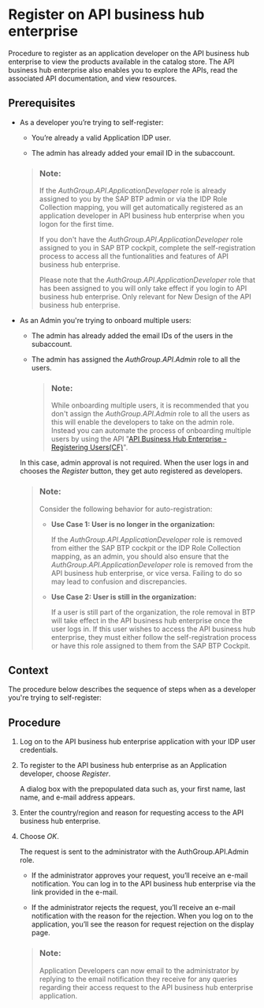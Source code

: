 <!-- loioc85fafe4ff5b4463924e0ccf5b4e0e41 -->

# Register on API business hub enterprise

Procedure to register as an application developer on the API business hub enterprise to view the products available in the catalog store. The API business hub enterprise also enables you to explore the APIs, read the associated API documentation, and view resources.



## Prerequisites

-   As a developer you’re trying to self-register:

    -   You’re already a valid Application IDP user.

    -   The admin has already added your email ID in the subaccount.


    > ### Note:  
    > If the *AuthGroup.API.ApplicationDeveloper* role is already assigned to you by the SAP BTP admin or via the IDP Role Collection mapping, you will get automatically registered as an application developer in API business hub enterprise when you logon for the first time.
    > 
    > If you don't have the *AuthGroup.API.ApplicationDeveloper* role assigned to you in SAP BTP cockpit, complete the self-registration process to access all the funtionalities and features of API business hub enterprise.
    > 
    > Please note that the *AuthGroup.API.ApplicationDeveloper* role that has been assigned to you will only take effect if you login to API business hub enterprise. Only relevant for New Design of the API business hub enterprise.

-   As an Admin you're trying to onboard multiple users:

    -   The admin has already added the email IDs of the users in the subaccount.

    -   The admin has assigned the *AuthGroup.API.Admin* role to all the users.

        > ### Note:  
        > While onboarding multiple users, it is recommended that you don't assign the *AuthGroup.API.Admin* role to all the users as this will enable the developers to take on the admin role. Instead you can automate the process of onboarding multiple users by using the API "[API Business Hub Enterprise - Registering Users\(CF\)](https://api.sap.com/api/DevPortal_RegisteringUsers_CF/resource)".


    In this case, admin approval is not required. When the user logs in and chooses the *Register* button, they get auto registered as developers.

    > ### Note:  
    > Consider the following behavior for auto-registration:
    > 
    > -   **Use Case 1: User is no longer in the organization:**
    > 
    >     If the *AuthGroup.API.ApplicationDeveloper* role is removed from either the SAP BTP cockpit or the IDP Role Collection mapping, as an admin, you should also ensure that the *AuthGroup.API.ApplicationDeveloper* role is removed from the API business hub enterprise, or vice versa. Failing to do so may lead to confusion and discrepancies.
    > 
    > -   **Use Case 2: User is still in the organization:**
    > 
    >     If a user is still part of the organization, the role removal in BTP will take effect in the API business hub enterprise once the user logs in. If this user wishes to access the API business hub enterprise, they must either follow the self-registration process or have this role assigned to them from the SAP BTP Cockpit.




<a name="loioc85fafe4ff5b4463924e0ccf5b4e0e41__context_cfq_41p_qpb"/>

## Context

The procedure below describes the sequence of steps when as a developer you're trying to self-register:



## Procedure

1.  Log on to the API business hub enterprise application with your IDP user credentials.

2.  To register to the API business hub enterprise as an Application developer, choose *Register*.

    A dialog box with the prepopulated data such as, your first name, last name, and e-mail address appears.

3.  Enter the country/region and reason for requesting access to the API business hub enterprise.

4.  Choose *OK*.

    The request is sent to the administrator with the AuthGroup.API.Admin role.

    -   If the administrator approves your request, you’ll receive an e-mail notification. You can log in to the API business hub enterprise via the link provided in the e-mail.

    -   If the administrator rejects the request, you’ll receive an e-mail notification with the reason for the rejection. When you log on to the application, you’ll see the reason for request rejection on the display page.


    > ### Note:  
    > Application Developers can now email to the administrator by replying to the email notification they receive for any queries regarding their access request to the API business hub enterprise application.


